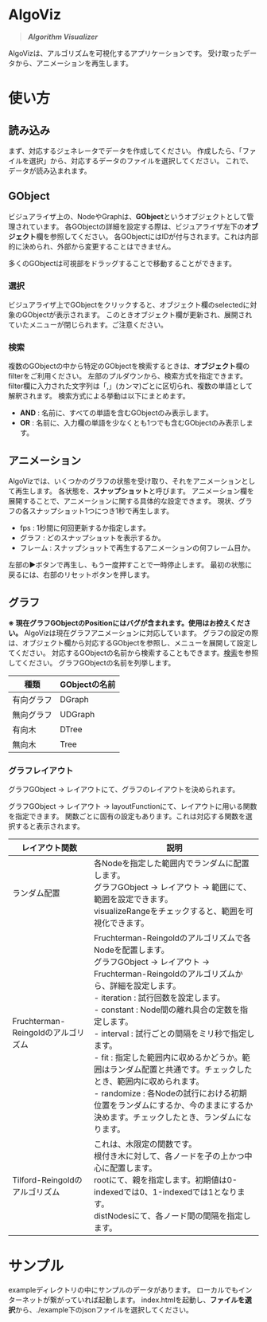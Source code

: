 # AlgoViz
> ***Algorithm Visualizer***

AlgoVizは、アルゴリズムを可視化するアプリケーションです。
受け取ったデータから、アニメーションを再生します。

# 使い方
## 読み込み
まず、対応するジェネレータでデータを作成してください。
作成したら、「ファイルを選択」から、対応するデータのファイルを選択してください。
これで、データが読み込まれます。

## GObject
ビジュアライザ上の、NodeやGraphは、**GObject**というオブジェクトとして管理されています。
各GObjectの詳細を設定する際は、ビジュアライザ左下の**オブジェクト**欄を参照してください。
各GObjectにはIDが付与されます。これは内部的に決められ、外部から変更することはできません。

多くのGObjectは可視部をドラッグすることで移動することができます。

### 選択
ビジュアライザ上でGObjectをクリックすると、オブジェクト欄のselectedに対象のGObjectが表示されます。
このときオブジェクト欄が更新され、展開されていたメニューが閉じられます。ご注意ください。

### 検索
複数のGObjectの中から特定のGObjectを検索するときは、**オブジェクト**欄のfilterをご利用ください。
左部のプルダウンから、検索方式を指定できます。filter欄に入力された文字列は「,」(カンマ)ごとに区切られ、複数の単語として解釈されます。
検索方式による挙動は以下にまとめます。
- **AND** : 名前に、すべての単語を含むGObjectのみ表示します。
- **OR** : 名前に、入力欄の単語を少なくとも1つでも含むGObjectのみ表示します。

## アニメーション
AlgoVizでは、いくつかのグラフの状態を受け取り、それをアニメーションとして再生します。
各状態を、**スナップショット**と呼びます。
アニメーション欄を展開することで、アニメーションに関する具体的な設定できます。
現状、グラフの各スナップショット1つにつき1秒で再生します。
- fps : 1秒間に何回更新するか指定します。
- グラフ : どのスナップショットを表示するか。
- フレーム : スナップショットで再生するアニメーションの何フレーム目か。

左部の▶ボタンで再生し、もう一度押すことで一時停止します。
最初の状態に戻るには、右部のリセットボタンを押します。

## グラフ
**※ 現在グラフGObjectのPositionにはバグが含まれます。使用はお控えください。**
AlgoVizは現在グラフアニメーションに対応しています。
グラフの設定の際は、オブジェクト欄から対応するGObjectを参照し、メニューを展開して設定してください。
対応するGObjectの名前から検索することもできます。[検索](#検索)を参照してください。
グラフGObjectの名前を列挙します。

| 種類       | GObjectの名前 | 
| ---------- | ------------- | 
| 有向グラフ | DGraph        | 
| 無向グラフ | UDGraph       | 
| 有向木     | DTree         | 
| 無向木     | Tree          | 

### グラフレイアウト
グラフGObject → レイアウトにて、グラフのレイアウトを決められます。

グラフGObject → レイアウト → layoutFunctionにて、レイアウトに用いる関数を指定できます。
関数ごとに固有の設定もあります。これは対応する関数を選択すると表示されます。

| レイアウト関数 | 説明 |
| - | - |
| ランダム配置 | 各Nodeを指定した範囲内でランダムに配置します。<br>グラフGObject → レイアウト → 範囲にて、範囲を設定できます。<br>visualizeRangeをチェックすると、範囲を可視化できます。 |
| Fruchterman-Reingoldのアルゴリズム | Fruchterman-Reingoldのアルゴリズムで各Nodeを配置します。<br>グラフGObject → レイアウト → Fruchterman-Reingoldのアルゴリズムから、詳細を設定します。<br>- iteration : 試行回数を設定します。<br>- constant : Node間の離れ具合の定数を指定します。<br>- interval : 試行ごとの間隔をミリ秒で指定します。<br>- fit : 指定した範囲内に収めるかどうか。範囲はランダム配置と共通です。チェックしたとき、範囲内に収められます。<br>- randomize : 各Nodeの試行における初期位置をランダムにするか、今のままにするか決めます。チェックしたとき、ランダムになります。 |
| Tilford-Reingoldのアルゴリズム | これは、木限定の関数です。<br>根付き木に対して、各ノードを子の上かつ中心に配置します。<br>rootにて、親を指定します。初期値は0-indexedでは0、1-indexedでは1となります。<br>distNodesにて、各ノード間の間隔を指定します。<br> |

# サンプル
exampleディレクトリの中にサンプルのデータがあります。
ローカルでもインターネットが繋がっていれば起動します。
index.htmlを起動し、**ファイルを選択**から、./example下のjsonファイルを選択してください。
